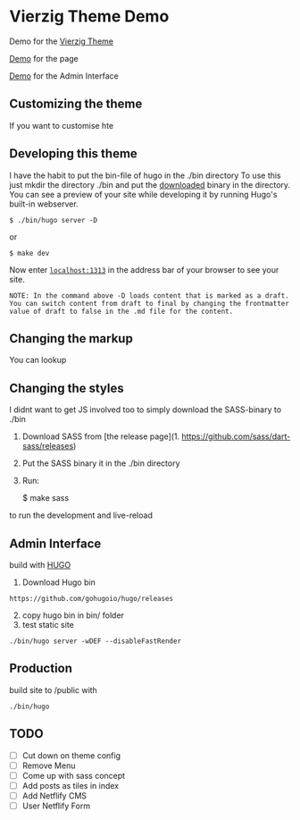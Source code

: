 # Vierzig Theme Demo

Demo for the [Vierzig Theme](https://github.com/ASVBPREAUBV/vierzig)

[Demo](https://vierzig-theme-demo.netlify.com/) for the page

[Demo](https://vierzig-theme-demo.netlify.com/admin) for the Admin Interface

## Customizing the theme

If you want to customise hte

## Developing this theme

I have the habit to put the bin-file of hugo in the ./bin directory
To use this just mkdir the directory ./bin and put the [downloaded](https://github.com/gohugoio/hugo/releases) binary in the directory.
You can see a preview of your site while developing it by running Hugo's built-in webserver.

    $ ./bin/hugo server -D

or

    $ make dev

Now enter [`localhost:1313`](http://localhost:1313/) in the address bar of your browser to see your site.

`NOTE: In the command above -D loads content that is marked as a draft. You can switch content from draft to final by changing the frontmatter value of draft to false in the .md file for the content.`

## Changing the markup

You can lookup 

## Changing the styles

I didnt want to get JS involved too to simply download the SASS-binary to ./bin

1. Download SASS from [the release page](1. https://github.com/sass/dart-sass/releases)
2. Put the SASS binary it in the ./bin directory
3. Run: 

    $ make sass

to run the development and live-reload


## Admin Interface

build with [HUGO](https://gohugo.io/)

1. Download Hugo bin
```
https://github.com/gohugoio/hugo/releases
```
2. copy hugo bin in bin/ folder
3. test static site
```
./bin/hugo server -wDEF --disableFastRender
```

## Production
build site to /public with
```
./bin/hugo 
```


## TODO

- [ ] Cut down on theme config
- [ ] Remove Menu
- [ ] Come up with sass concept
- [ ] Add posts as tiles in index
- [ ] Add Netflify CMS
- [ ] User Netflify Form